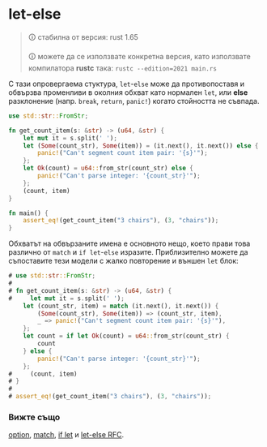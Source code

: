 # let-else

> 🛈 стабилна от версия: rust 1.65
>
> 🛈 можете да се използвате конкретна версия, като използвате компилатора **rustc** така:
> `rustc --edition=2021 main.rs`

С тази опровергаема стуктура, `let`-`else` може да противопоставя и обвързва променливи
в околния обхват като нормален `let`, или **else** разклонение (напр. `break`,
`return`, `panic!`) когато стойността не съвпада.

```rust
use std::str::FromStr;

fn get_count_item(s: &str) -> (u64, &str) {
    let mut it = s.split(' ');
    let (Some(count_str), Some(item)) = (it.next(), it.next()) else {
        panic!("Can't segment count item pair: '{s}'");
    };
    let Ok(count) = u64::from_str(count_str) else {
        panic!("Can't parse integer: '{count_str}'");
    };
    (count, item)
}

fn main() {
    assert_eq!(get_count_item("3 chairs"), (3, "chairs"));
}
```

Обхватът на обвързаните имена е основното нещо, което прави това различно от
`match` и `if let`-`else` изразите. Приблизително можете да съпоставите
тези модели с жалко повторение и външен `let` блок:

```rust
# use std::str::FromStr;
# 
# fn get_count_item(s: &str) -> (u64, &str) {
#     let mut it = s.split(' ');
    let (count_str, item) = match (it.next(), it.next()) {
        (Some(count_str), Some(item)) => (count_str, item),
        _ => panic!("Can't segment count item pair: '{s}'"),
    };
    let count = if let Ok(count) = u64::from_str(count_str) {
        count
    } else {
        panic!("Can't parse integer: '{count_str}'");
    };
#     (count, item)
# }
# 
# assert_eq!(get_count_item("3 chairs"), (3, "chairs"));
```

### Вижте също

[option][option], [match][match], [if let][if_let] и [let-else RFC][let_else_rfc].

[match]: ./match.md
[if_let]: ./if_let.md
[let_else_rfc]: https://rust-lang.github.io/rfcs/3137-let-else.html
[option]: ../std/option.md
